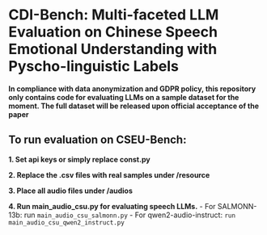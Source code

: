 # CDI-Bench: Multi-faceted LLM Evaluation on Chinese Speech Emotional Understanding with Pyscho-linguistic Labels

**In compliance with data anonymization and GDPR policy, this repository only contains code for evaluating LLMs on a sample dataset for the moment. The full dataset will be released upon official acceptance of the paper**


## To run evaluation on CSEU-Bench:

**1. Set api keys or simply replace const.py**

**2. Replace the .csv files with real samples under /resource**

**3. Place all audio files under /audios**

**4. Run main_audio_csu.py for evaluating speech LLMs.**
    - For SALMONN-13b: run `main_audio_csu_salmonn.py`
    - For qwen2-audio-instruct: `run main_audio_csu_qwen2_instruct.py`